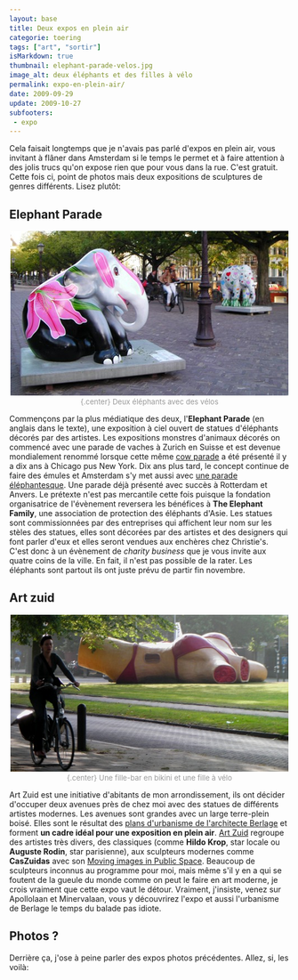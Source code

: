 ```yaml
---
layout: base
title: Deux expos en plein air
categorie: toering
tags: ["art", "sortir"]
isMarkdown: true
thumbnail: elephant-parade-velos.jpg
image_alt: deux éléphants et des filles à vélo
permalink: expo-en-plein-air/
date: 2009-09-29
update: 2009-10-27
subfooters:
 - expo
---
```


Cela faisait longtemps que je n'avais pas parlé d'expos en plein air, vous invitant à flâner dans Amsterdam si le temps le permet et à faire attention à des jolis trucs qu'on expose rien que pour vous dans la rue. C'est gratuit. Cette fois ci, point de photos mais deux expositions de sculptures de genres différents. Lisez plutôt:

<!--excerpt-->

## Elephant Parade
<!-- HTML -->
<div style="text-align:center; color:#999999; font-size:small;">

![deux éléphants et des filles à vélo](elephant-parade-velos.jpg){.center}
Deux éléphants avec des vélos

</div>
<!-- / HTML -->

Commençons par la plus médiatique des deux, l'**Elephant Parade** (en anglais dans le texte), une exposition à ciel ouvert de statues d'éléphants décorés par des artistes. Les expositions monstres d'animaux décorés on commencé avec une parade de vaches à Zurich en Suisse et est devenue mondialement renommé lorsque cette même [cow parade](http://www.cowparade.com/) a été présenté il y a dix ans à Chicago pus New York. Dix ans plus tard, le concept continue de faire des émules et Amsterdam s'y met aussi avec [une parade éléphantesque](http://www.elephantparade.nl/). Une parade déjà présenté avec succès à Rotterdam et Anvers. Le prétexte n'est pas mercantile cette fois puisque la fondation organisatrice de l'évènement reversera les bénéfices à **The Elephant Family**, une association de protection des éléphants d'Asie. Les statues sont commissionnées par des entreprises qui affichent leur nom sur les stèles des statues, elles sont décorées par des artistes et des designers qui font parler d'eux et elles seront vendues aux enchères chez Christie's. C'est donc à un évènement de *charity business* que je vous invite aux quatre coins de la ville. En fait, il n'est pas possible de la rater. Les éléphants sont partout ils ont juste prévu de partir fin novembre.


## Art zuid
<!-- HTML -->
<div style="text-align:center; color:#999999; font-size:small;">

![fille en bikini et fille à vélo](artzuid-girl-and-girl.jpg){.center}
Une fille-bar en bikini et une fille à vélo

</div>
<!-- / HTML -->

Art Zuid est une initiative d'abitants de mon arrondissement, ils ont décider d'occuper deux avenues près de chez moi avec des statues de différents artistes modernes. Les avenues sont grandes avec un large terre-plein boisé. Elles sont le résultat des [plans d'urbanisme de l'architecte Berlage](/l-ecole-d-amsterdam) et forment **un cadre idéal pour une exposition en plein air**. [Art Zuid](http://artzuid.nl/) regroupe des artistes très divers, des classiques (comme **Hildo Krop**, star locale ou **Auguste Rodin**, star parisienne), aux sculpteurs modernes comme **CasZuidas** avec son [Moving images in Public Space](http://www.caszuidas.nl/site/splash.php). Beaucoup de sculpteurs inconnus au programme pour moi, mais même s'il y en a qui se foutent de la gueule du monde comme on peut le faire en art moderne, je crois vraiment que cette expo vaut le détour. Vraiment, j'insiste, venez sur Apollolaan et Minervalaan, vous y découvrirez l'expo et aussi l'urbanisme de Berlage le temps du balade pas idiote.

## Photos ?

Derrière ça, j'ose à peine parler des expos photos précédentes. Allez, si, les voilà:


<!-- post notes:
elephant parade
http://www.flickr.com/groups/1185924@N20/pool/ 
artzuid
http://www.flickr.com/groups/1184315@N20/pool/
--->
